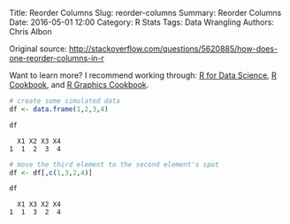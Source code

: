 Title: Reorder Columns
Slug: reorder-columns
Summary: Reorder Columns
Date: 2016-05-01 12:00
Category: R Stats
Tags: Data Wrangling
Authors: Chris Albon


Original source: http://stackoverflow.com/questions/5620885/how-does-one-reorder-columns-in-r

Want to learn more? I recommend working through: [R for Data Science](http://amzn.to/2myxnhi), [R Cookbook](http://amzn.to/2lF6hkb), and [R Graphics Cookbook](http://amzn.to/2m0fcPL).

```R
# create some simulated data
df <- data.frame(1,2,3,4)
```


```R
df
```




      X1 X2 X3 X4
    1  1  2  3  4




```R
# move the third element to the second element's spot
df <- df[,c(1,3,2,4)]
```


```R
df
```




      X1 X3 X2 X4
    1  1  3  2  4
